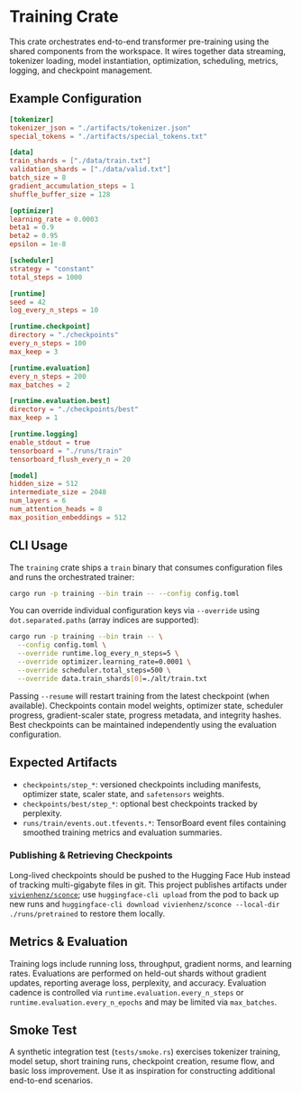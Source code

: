 # Training Crate

This crate orchestrates end-to-end transformer pre-training using the shared
components from the workspace. It wires together data streaming, tokenizer
loading, model instantiation, optimization, scheduling, metrics, logging, and
checkpoint management.

## Example Configuration

```toml
[tokenizer]
tokenizer_json = "./artifacts/tokenizer.json"
special_tokens = "./artifacts/special_tokens.txt"

[data]
train_shards = ["./data/train.txt"]
validation_shards = ["./data/valid.txt"]
batch_size = 8
gradient_accumulation_steps = 1
shuffle_buffer_size = 128

[optimizer]
learning_rate = 0.0003
beta1 = 0.9
beta2 = 0.95
epsilon = 1e-8

[scheduler]
strategy = "constant"
total_steps = 1000

[runtime]
seed = 42
log_every_n_steps = 10

[runtime.checkpoint]
directory = "./checkpoints"
every_n_steps = 100
max_keep = 3

[runtime.evaluation]
every_n_steps = 200
max_batches = 2

[runtime.evaluation.best]
directory = "./checkpoints/best"
max_keep = 1

[runtime.logging]
enable_stdout = true
tensorboard = "./runs/train"
tensorboard_flush_every_n = 20

[model]
hidden_size = 512
intermediate_size = 2048
num_layers = 6
num_attention_heads = 8
max_position_embeddings = 512
```

## CLI Usage

The `training` crate ships a `train` binary that consumes configuration files
and runs the orchestrated trainer:

```bash
cargo run -p training --bin train -- --config config.toml
```

You can override individual configuration keys via `--override` using
`dot.separated.paths` (array indices are supported):

```bash
cargo run -p training --bin train -- \
  --config config.toml \
  --override runtime.log_every_n_steps=5 \
  --override optimizer.learning_rate=0.0001 \
  --override scheduler.total_steps=500 \
  --override data.train_shards[0]=./alt/train.txt
```

Passing `--resume` will restart training from the latest checkpoint (when
available). Checkpoints contain model weights, optimizer state, scheduler
progress, gradient-scaler state, progress metadata, and integrity hashes. Best
checkpoints can be maintained independently using the evaluation configuration.

## Expected Artifacts

* `checkpoints/step_*`: versioned checkpoints including manifests, optimizer
  state, scaler state, and `safetensors` weights.
* `checkpoints/best/step_*`: optional best checkpoints tracked by perplexity.
* `runs/train/events.out.tfevents.*`: TensorBoard event files containing
  smoothed training metrics and evaluation summaries.

### Publishing & Retrieving Checkpoints

Long-lived checkpoints should be pushed to the Hugging Face Hub instead of
tracking multi-gigabyte files in git. This project publishes artifacts under
[`vivienhenz/sconce`](https://huggingface.co/vivienhenz/sconce); use
`huggingface-cli upload` from the pod to back up new runs and
`huggingface-cli download vivienhenz/sconce --local-dir ./runs/pretrained`
to restore them locally.

## Metrics & Evaluation

Training logs include running loss, throughput, gradient norms, and learning
rates. Evaluations are performed on held-out shards without gradient updates,
reporting average loss, perplexity, and accuracy. Evaluation cadence is
controlled via `runtime.evaluation.every_n_steps` or
`runtime.evaluation.every_n_epochs` and may be limited via `max_batches`.

## Smoke Test

A synthetic integration test (`tests/smoke.rs`) exercises tokenizer training,
model setup, short training runs, checkpoint creation, resume flow, and basic
loss improvement. Use it as inspiration for constructing additional end-to-end
scenarios.
